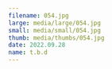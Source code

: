 ```yaml
---
filename: 054.jpg
large: media/large/054.jpg
small: media/small/054.jpg
thumb: media/thumbs/054.jpg
date: 2022.09.28
name: t.b.d
---
```

